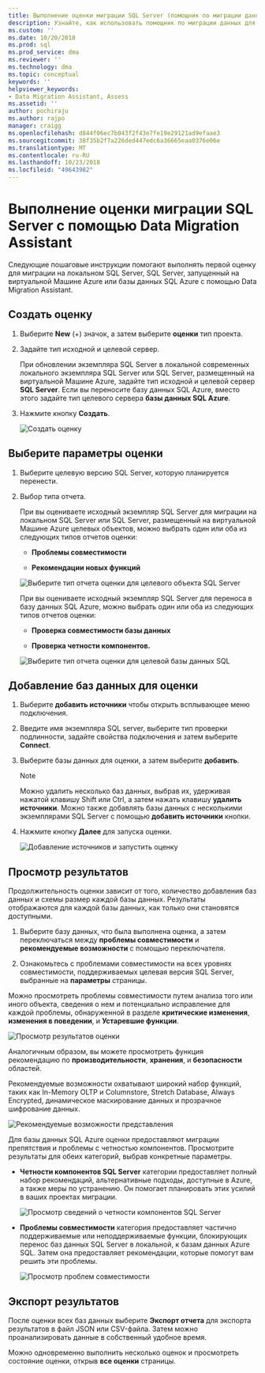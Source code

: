 ```yaml
---
title: Выполнение оценки миграции SQL Server (помощник по миграции данных) | Документация Майкрософт
description: Узнайте, как использовать помощник по миграции данных для оценки на локальном сервере SQL Server перед миграцией на другой экземпляр SQL Server или базу данных SQL Azure
ms.custom: ''
ms.date: 10/20/2018
ms.prod: sql
ms.prod_service: dma
ms.reviewer: ''
ms.technology: dma
ms.topic: conceptual
keywords: ''
helpviewer_keywords:
- Data Migration Assistant, Assess
ms.assetid: ''
author: pochiraju
ms.author: rajpo
manager: craigg
ms.openlocfilehash: d844f06ec7b043f2f43e7fe19e29121ad9efaae3
ms.sourcegitcommit: 38f35b2f7a226ded447edc6a36665eaa0376e06e
ms.translationtype: MT
ms.contentlocale: ru-RU
ms.lasthandoff: 10/23/2018
ms.locfileid: "49643982"
---
```

# <a name="perform-a-sql-server-migration-assessment-with-data-migration-assistant"></a>Выполнение оценки миграции SQL Server с помощью Data Migration Assistant

Следующие пошаговые инструкции помогают выполнять первой оценку для миграции на локальном SQL Server, SQL Server, запущенный на виртуальной Машине Azure или базы данных SQL Azure с помощью Data Migration Assistant.

## <a name="create-an-assessment"></a>Создать оценку

1.  Выберите **New** (+) значок, а затем выберите **оценки** тип проекта.

2.  Задайте тип исходной и целевой сервер.

    При обновлении экземпляра SQL Server в локальной современных локального экземпляра SQL Server или SQL Server, размещенный на виртуальной Машине Azure, задайте тип исходной и целевой сервер **SQL Server**. Если вы переносите базу данных SQL Azure, вместо этого задайте тип целевого сервера **базы данных SQL Azure**.

3.  Нажмите кнопку **Создать**.

    ![Создать оценку](../dma/media/NewAssessment.png)

## <a name="choose-assessment-options"></a>Выберите параметры оценки

1. Выберите целевую версию SQL Server, которую планируется перенести.

2. Выбор типа отчета.

   При вы оцениваете исходный экземпляр SQL Server для миграции на локальном SQL Server или SQL Server, размещенный на виртуальной Машине Azure целевых объектов, можно выбрать один или оба из следующих типов отчетов оценки:

    -   **Проблемы совместимости**

    -   **Рекомендации новых функций**

    ![Выберите тип отчета оценки для целевого объекта SQL Server](../dma/media/AssessmentTypes.png)

   При вы оцениваете исходный экземпляр SQL Server для переноса в базу данных SQL Azure, можно выбрать один или оба из следующих типов отчетов оценки:

    -   **Проверка совместимости базы данных**

    -   **Проверка четности компонентов.**

    ![Выберите тип отчета оценки для целевой базы данных SQL](../dma/media/AssessmentTypes_Azure.png)

## <a name="add-databases-to-assess"></a>Добавление баз данных для оценки

1.  Выберите **добавить источники** чтобы открыть всплывающее меню подключения.

2.  Введите имя экземпляра SQL server, выберите тип проверки подлинности, задайте свойства подключения и затем выберите **Connect**.

3.  Выберите базы данных для оценки, а затем выберите **добавить**.

    > [!NOTE] 
    > Можно удалить несколько баз данных, выбрав их, удерживая нажатой клавишу Shift или Ctrl, а затем нажать клавишу **удалить источники**. Можно также добавлять базы данных с несколькими экземплярами SQL Server с помощью **добавить источники** кнопки.

4.  Нажмите кнопку **Далее** для запуска оценки.

    ![Добавление источников и запустить оценку](../dma/media/SelectDatabase.png)

## <a name="view-results"></a>Просмотр результатов

Продолжительность оценки зависит от того, количество добавления баз данных и схемы размер каждой базы данных. Результаты отображаются для каждой базы данных, как только они становятся доступными.

1.  Выберите базу данных, что была выполнена оценка, а затем переключаться между **проблемы совместимости** и **рекомендуемые возможности** с помощью переключателя.

2.  Ознакомьтесь с проблемами совместимости на всех уровнях совместимости, поддерживаемых целевая версия SQL Server, выбранные на **параметры** страницы.

Можно просмотреть проблемы совместимости путем анализа того или иного объекта, сведения о нем и потенциально исправление для каждой проблемы, обнаруженной в разделе **критические изменения**, **изменения в поведении**, и  **Устаревшие функции**.

![Просмотр результатов оценки](../dma/media/ReviewResults.png)

Аналогичным образом, вы можете просмотреть функция рекомендацию по **производительности**, **хранения**, и **безопасности** областей.

Рекомендуемые возможности охватывают широкий набор функций, таких как In-Memory OLTP и Columnstore, Stretch Database, Always Encrypted, динамическое маскирование данных и прозрачное шифрование данных.

![Рекомендуемые возможности представления](../dma/media/FeatureRecommendations.png)

Для базы данных SQL Azure оценки предоставляют миграции препятствия и проблемы с четностью компонентов. Просмотрите результаты для обеих категорий, выбрав конкретные параметры.

- **Четности компонентов SQL Server** категории предоставляет полный набор рекомендаций, альтернативные подходы, доступные в Azure, а также меры по устранению. Он помогает планировать этих усилий в ваших проектах миграции.

  ![Просмотр сведений о четности компонентов SQL Server](../dma/media/SQLFeatureParity.png)

- **Проблемы совместимости** категория предоставляет частично поддерживаемые или неподдерживаемые функции, блокирующих перенос баз данных SQL Server в локальной, к базам данных Azure SQL. Затем она предоставляет рекомендации, которые помогут вам решить эти проблемы.

  ![Просмотр проблем совместимости](../dma/media/CompatibilityIssues.png)

## <a name="export-results"></a>Экспорт результатов

После оценки всех баз данных выберите **Экспорт отчета** для экспорта результатов в файл JSON или CSV-файла. Затем можно проанализировать данные в собственный удобное время.

Можно одновременно выполнить несколько оценок и просмотреть состояние оценки, открыв **все оценки** страницы.
